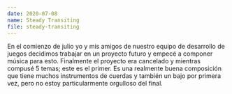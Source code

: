 ```yaml
---
date: 2020-07-08
name: Steady Transiting
file: steady-transiting
---
```


En el comienzo de julio yo y mis amigos de nuestro equipo de desarrollo de juegos decidimos trabajar en un proyecto futuro y empecé a componer música para esto. Finalmente el proyecto era cancelado y mientras compusé 5 temas; este es el primer. Es una realmente buena composición que tiene muchos instrumentos de cuerdas y también un bajo por primera vez, pero no estoy particularmente orgulloso del final.